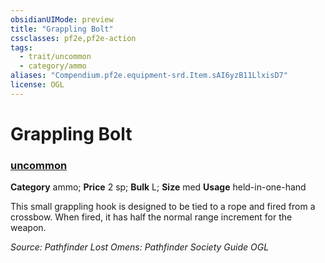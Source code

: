 ```yaml
---
obsidianUIMode: preview
title: "Grappling Bolt"
cssclasses: pf2e,pf2e-action
tags:
  - trait/uncommon
  - category/ammo
aliases: "Compendium.pf2e.equipment-srd.Item.sAI6yzB11LlxisD7"
license: OGL
---
```

# Grappling Bolt

### [uncommon](uncommon "Uncommon Rarity Trait")

**Category** ammo; 
**Price** 2 sp; 
**Bulk** L; **Size** med
**Usage** held-in-one-hand

This small grappling hook is designed to be tied to a rope and fired from a crossbow. When fired, it has half the normal range increment for the weapon.

*Source: Pathfinder Lost Omens: Pathfinder Society Guide*
*OGL*